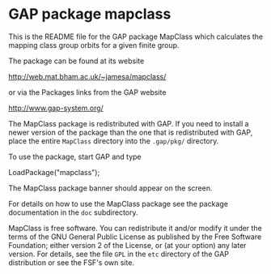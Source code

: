 # GAP package mapclass

This is the README file for the GAP package MapClass which calculates 
the mapping class group orbits for a given finite group.

The package can be found at its website 

http://web.mat.bham.ac.uk/~jamesa/mapclass/

or via the Packages links from the GAP website

http://www.gap-system.org/

The MapClass package is redistributed with GAP. If you need to install
a newer version of the package than the one that is redistributed with
GAP, place the entire `MapClass` directory into the `.gap/pkg/` directory.

To use the package, start GAP and type

  LoadPackage("mapclass");

The MapClass package banner should appear on the screen. 

For details on  how  to  use  the  MapClass  package  see  the  package
documentation in the `doc` subdirectory.

MapClass is free software. You can redistribute it and/or modify it
under the terms of the GNU General Public License as published by the
Free Software Foundation; either version 2 of the License, or (at your
option) any later version. For details, see the file `GPL` in the
`etc` directory of the GAP distribution or see the FSF's own site.

